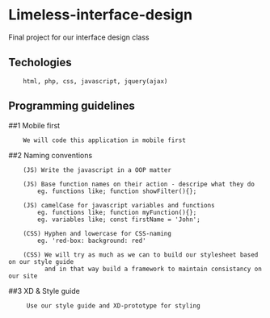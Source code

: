 # Limeless-interface-design
Final project for our interface design class

## Techologies

        html, php, css, javascript, jquery(ajax)

## Programming guidelines

##1 Mobile first

        We will code this application in mobile first

##2 Naming conventions

        (JS) Write the javascript in a OOP matter

        (JS) Base function names on their action - descripe what they do
            eg. functions like; function showFilter(){};

        (JS) camelCase for javascript variables and functions
            eg. functions like; function myFunction(){};
            eg. variables like; const firstName = 'John';

        (CSS) Hyphen and lowercase for CSS-naming 
            eg. 'red-box: background: red'

        (CSS) We will try as much as we can to build our stylesheet based on our style guide
              and in that way build a framework to maintain consistancy on our site
    
##3 XD & Style guide
   
         Use our style guide and XD-prototype for styling